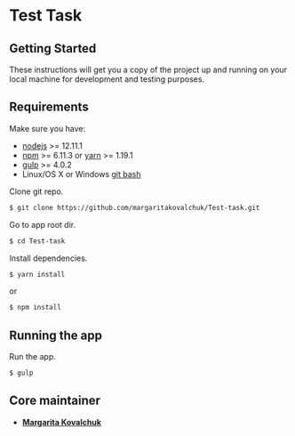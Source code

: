 # Test Task
## Getting Started
These instructions will get you a copy of the project up and running on your local machine for development and 
testing purposes.
## Requirements

Make sure you have:
* [nodejs](https://nodejs.org) >= 12.11.1
* [npm](https://docs.npmjs.com/) >= 6.11.3 or [yarn](https://yarnpkg.com) >= 1.19.1
* [gulp](https://gulpjs.com/) >= 4.0.2
* Linux/OS X or Windows [git bash](https://git-scm.com/downloads)

Clone git repo.
```bash
$ git clone https://github.com/margaritakovalchuk/Test-task.git
```

Go to app root dir.
```bash
$ cd Test-task
```

Install dependencies.
```bash
$ yarn install
```
or
```bash
$ npm install
```
## Running the app

Run the app.
```bash
$ gulp
```
## Core maintainer

* [**Margarita Kovalchuk**](https://github.com/margaritakovalchuk)
